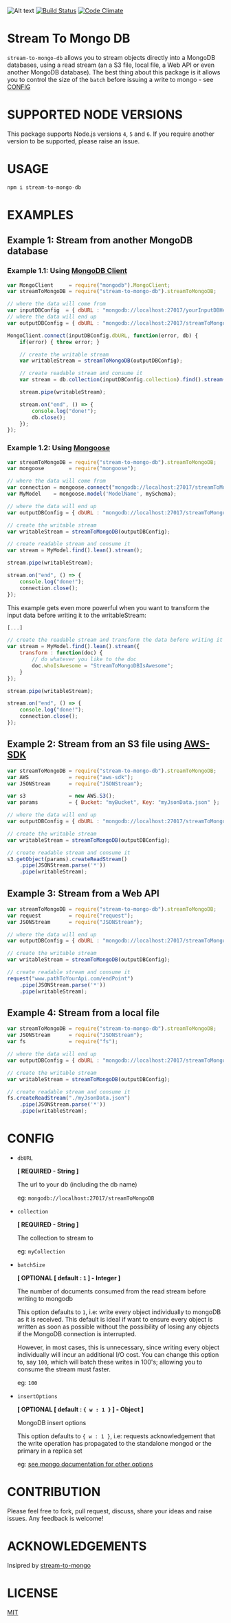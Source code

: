 ![Alt text](logo.png)
[![Build Status](https://travis-ci.org/AbdullahAli/stream-to-mongo-db.svg?branch=master)](https://travis-ci.org/AbdullahAli/stream-to-mongo-db) [![Code Climate](https://codeclimate.com/github/AbdullahAli/stream-to-mongo-db/badges/gpa.svg)](https://codeclimate.com/github/AbdullahAli/stream-to-mongo-db)


# Stream To Mongo DB

`stream-to-mongo-db` allows you to stream objects directly into a MongoDB databases, using a read stream (an a S3 file, local file, a Web API or even another MongoDB database).  The best thing about this package is it allows you to control the size of the `batch` before issuing a write to mongo - see [CONFIG](#config)

# SUPPORTED NODE VERSIONS

This package supports Node.js versions `4`, `5` and `6`.  If you require another version to be supported, please raise an issue.

# USAGE

```javascript
npm i stream-to-mongo-db
```

# EXAMPLES
## Example 1: Stream from another MongoDB database

### Example 1.1: Using [MongoDB Client](https://docs.mongodb.com/getting-started/node/client/)

```javascript
var MongoClient     = require("mongodb").MongoClient;
var streamToMongoDB = require("stream-to-mongo-db").streamToMongoDB;

// where the data will come from
var inputDBConfig  = { dbURL : "mongodb://localhost:27017/yourInputDBHere", collection : "yourCollectionHere"  };
// where the data will end up
var outputDBConfig = { dbURL : "mongodb://localhost:27017/streamToMongoDB", collection : "devTestOutput" };

MongoClient.connect(inputDBConfig.dbURL, function(error, db) {
    if(error) { throw error; }

    // create the writable stream
    var writableStream = streamToMongoDB(outputDBConfig);

    // create readable stream and consume it
    var stream = db.collection(inputDBConfig.collection).find().stream();

    stream.pipe(writableStream);

    stream.on("end", () => {
        console.log("done!");
        db.close();
    });
});
```

### Example 1.2: Using [Mongoose](http://mongoosejs.com/)

```javascript
var streamToMongoDB = require("stream-to-mongo-db").streamToMongoDB;
var mongoose        = require("mongoose");

// where the data will come from
var connection = mongoose.connect("mongodb://localhost:27017/streamToMongoDB");
var MyModel    = mongoose.model('ModelName', mySchema);

// where the data will end up
var outputDBConfig = { dbURL : "mongodb://localhost:27017/streamToMongoDB", collection : "devTestOutput" };

// create the writable stream
var writableStream = streamToMongoDB(outputDBConfig);

// create readable stream and consume it
var stream = MyModel.find().lean().stream();

stream.pipe(writableStream);

stream.on("end", () => {
    console.log("done!");
    connection.close();
});
```

This example gets even more powerful when you want to transform the input data before writing it to the writableStream:

```javascript
[...]

// create the readable stream and transform the data before writing it
var stream = MyModel.find().lean().stream({
    transform : function(doc) {
        // do whatever you like to the doc
        doc.whoIsAwesome = "StreamToMongoDBIsAwesome";
    }
});

stream.pipe(writableStream);

stream.on("end", () => {
    console.log("done!");
    connection.close();
});
```

## Example 2: Stream from an S3 file using [AWS-SDK](https://aws.amazon.com/sdk-for-node-js/)

```javascript
var streamToMongoDB = require("stream-to-mongo-db").streamToMongoDB;
var AWS             = require("aws-sdk");
var JSONStream      = require("JSONStream");

var s3              = new AWS.S3();
var params          = { Bucket: "myBucket", Key: "myJsonData.json" };

// where the data will end up
var outputDBConfig = { dbURL : "mongodb://localhost:27017/streamToMongoDB", collection : "devTestOutput" };

// create the writable stream
var writableStream = streamToMongoDB(outputDBConfig);

// create readable stream and consume it
s3.getObject(params).createReadStream()
    .pipe(JSONStream.parse('*'))
    .pipe(writableStream);
```

## Example 3: Stream from a Web API

```javascript
var streamToMongoDB = require("stream-to-mongo-db").streamToMongoDB;
var request         = require("request");
var JSONStream      = require("JSONStream");

// where the data will end up
var outputDBConfig = { dbURL : "mongodb://localhost:27017/streamToMongoDB", collection : "devTestOutput" };

// create the writable stream
var writableStream = streamToMongoDB(outputDBConfig);

// create readable stream and consume it
request("www.pathToYourApi.com/endPoint")
    .pipe(JSONStream.parse('*'))
    .pipe(writableStream);
```

## Example 4: Stream from a local file

```javascript
var streamToMongoDB = require("stream-to-mongo-db").streamToMongoDB;
var JSONStream      = require("JSONStream");
var fs              = require("fs");

// where the data will end up
var outputDBConfig = { dbURL : "mongodb://localhost:27017/streamToMongoDB", collection : "devTestOutput" };

// create the writable stream
var writableStream = streamToMongoDB(outputDBConfig);

// create readable stream and consume it
fs.createReadStream("./myJsonData.json")
    .pipe(JSONStream.parse('*'))
    .pipe(writableStream);
```

# CONFIG
- `dbURL`        

    **[ REQUIRED - String ]**

    The url to your db (including the db name)

    eg: `mongodb://localhost:27017/streamToMongoDB`

- `collection`    

    **[ REQUIRED - String ]**

    The collection to stream to

    eg: `myCollection`

- `batchSize`    

    **[ OPTIONAL [ default : `1` ] - Integer ]**

    The number of documents consumed from the read stream before writing to mongodb

    This option defaults to `1`, i.e: write every object individually to mongoDB as it is
    received. This default is ideal if want to ensure every object is written as soon as
    possible without the possibility of losing any objects if the MongoDB connection is
    interrupted.

    However, in most cases, this is unnecessary, since writing every object individually will
    incur an additional I/O cost.  You can change this option to, say `100`, which will batch
    these writes in 100's; allowing you to consume the stream must faster.

    eg: `100`

- `insertOptions`

    **[ OPTIONAL [ default : `{ w : 1 }` ] - Object ]**

    MongoDB insert options

    This option defaults to `{ w : 1 }`, i.e: requests acknowledgement that the write operation has propagated to the standalone mongod or the primary in a replica set

    eg: [see mongo documentation for other options](https://docs.mongodb.com/manual/reference/write-concern/)

# CONTRIBUTION
Please feel free to fork, pull request, discuss, share your ideas and raise issues.  Any feedback is welcome!

# ACKNOWLEDGEMENTS
Insipred by [stream-to-mongo](https://www.npmjs.com/package/stream-to-mongo)

# LICENSE
[MIT](LICENSE)
